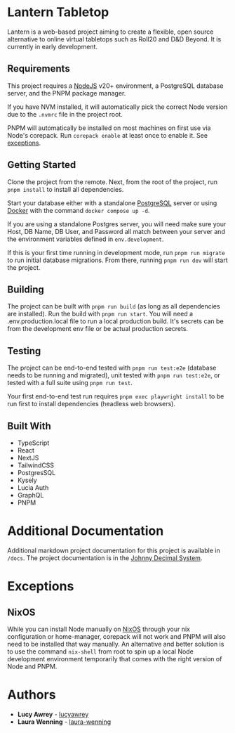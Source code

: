 # Lantern Tabletop

Lantern is a web-based project aiming to create a flexible, open source alternative to online virtual tabletops such as Roll20 and D&D Beyond. It is currently in early development.

## Requirements

This project requires a [NodeJS](https://nodejs.org/en) v20+ environment, a PostgreSQL database server, and the PNPM package manager.

If you have NVM installed, it will automatically pick the correct Node version due to the `.nvmrc` file in the project root.

PNPM will automatically be installed on most machines on first use via Node's corepack. Run `corepack enable` at least once to enable it. See [exceptions](#exceptions).

## Getting Started

Clone the project from the remote. Next, from the root of the project, run `pnpm install` to install all dependencies.

Start your database either with a standalone [PostgreSQL](https://www.postgresql.org/download) server or using [Docker](https://docs.docker.com/get-docker) with the command `docker compose up -d`.

If you are using a standalone Postgres server, you will need make sure your Host, DB Name, DB User, and Password all match between your server and the environment variables defined in `env.development`.

If this is your first time running in development mode, run `pnpm run migrate` to run initial database migrations. From there, running `pnpm run dev` will start the project.

## Building

The project can be built with `pnpm run build` (as long as all dependencies are installed). Run the build with `pnpm run start`. You will need a .env.production.local file to run a local production build. It's secrets can be from the development env file or be actual production secrets.

## Testing

The project can be end-to-end tested with `pnpm run test:e2e` (database needs to be running and migrated), unit tested with `pnpm run test:e2e`, or tested with a full suite using `pnpm run test`.

Your first end-to-end test run requires `pnpm exec playwright install` to be run first to install dependencies (headless web browsers).

## Built With

- TypeScript
- React
- NextJS
- TailwindCSS
- PostgresSQL
- Kysely
- Lucia Auth
- GraphQL
- PNPM

# Additional Documentation

Additional markdown project documentation for this project is available in `/docs`. The project documentation is in the [Johnny Decimal System](https://johnnydecimal.com).

# Exceptions

## NixOS

While you can install Node manually on [NixOS](https://nixos.org) through your nix configuration or home-manager, corepack will not work and PNPM will also need to be installed that way manually. An alternative and better solution is to use the command `nix-shell` from root to spin up a local Node development environment temporarily that comes with the right version of Node and PNPM.

# Authors

- **Lucy Awrey** - [lucyawrey](https://github.com/lucyawrey)
- **Laura Wenning** - [laura-wenning](https://github.com/laura-wenning)
